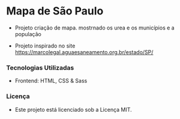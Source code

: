 # Mapa de São Paulo 

- Projeto criação de mapa. mostrnado os urea e os municípios e a população 

- Projeto inspirado no site https://marcolegal.aguaesaneamento.org.br/estado/SP/

### Tecnologias Utilizadas
- Frontend: HTML, CSS & Sass

### Licença
- Este projeto está licenciado sob a Licença MIT.
